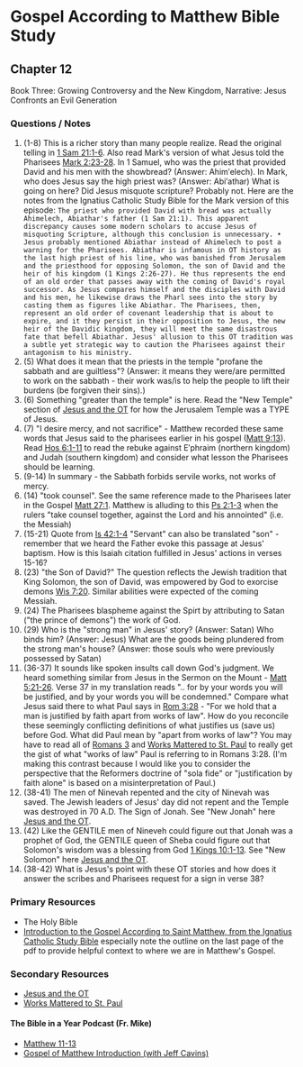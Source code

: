 # Gospel According to Matthew Bible Study

## Chapter 12

Book Three: Growing Controversy and the New Kingdom, Narrative: Jesus Confronts an Evil Generation

### Questions / Notes

1. (1-8) This is a richer story than many people realize. Read the original telling in [1 Sam 21:1-6](https://www.biblegateway.com/passage/?search=1%20Sam%2021%3A1-6&version=RSVCE). Also read Mark's version of what Jesus told the Pharisees [Mark 2:23-28](https://www.biblegateway.com/passage/?search=Mark%202%3A23-28&version=RSVCE). In 1 Samuel, who was the priest that provided David and his men with the showbread? (Answer: Ahim′elech). In Mark, who does Jesus say the high priest was? (Answer: Abi′athar) What is going on here? Did Jesus misquote scripture? Probably not. Here are the notes from the Ignatius Catholic Study Bible for the Mark version of this episode: `The priest who provided David with bread was actually Ahimelech, Abiathar's father (1 Sam 21:1). This apparent discrepancy causes some modern scholars to accuse Jesus of misquoting Scripture, although this conclusion is unnecessary. • Jesus probably mentioned Abiathar instead of Ahimelech to post a warning for the Pharisees. Abiathar is infamous in OT history as the last high priest of his line, who was banished from Jerusalem and the priesthood for opposing Solomon, the son of David and the heir of his kingdom (1 Kings 2:26-27). He thus represents the end of an old order that passes away with the coming of David's royal successor. As Jesus compares himself and the disciples with David and his men, he likewise draws the Pharl sees into the story by casting them as figures like Abiathar. The Pharisees, then, represent an old order of covenant leadership that is about to expire, and it they persist in their opposition to Jesus, the new heir of the Davidic kingdom, they will meet the same disastrous fate that befell Abiathar. Jesus' allusion to this OT tradition was a subtle yet strategic way to caution the Pharisees against their antagonism to his ministry.`
2. (5) What does it mean that the priests in the temple "profane the sabbath and are guiltless"? (Answer: it means they were/are permitted to work on the sabbath - their work was/is to help the people to lift their burdens (be forgiven their sins).)
3. (6) Something "greater than the temple" is here. Read the "New Temple" section of [Jesus and the OT](https://drive.google.com/file/d/1kPs5eQ5ofHthVH2YFddzNM--a7dvpUn-/view?usp=drive_link) for how the Jerusalem Temple was a TYPE of Jesus.
4. (7) "I desire mercy, and not sacrifice" - Matthew recorded these same words that Jesus said to the pharisees earlier in his gospel ([Matt 9:13](https://www.biblegateway.com/passage/?search=Matt%209%3A13&version=RSVCE)). Read [Hos 6:1-11](https://www.biblegateway.com/passage/?search=Hos%206%3A1-11&version=RSVCE) to read the rebuke against E′phraim (northern kingdom) and Judah (southern kingdom) and consider what lesson the Pharisees should be learning. 
5. (9-14) In summary - the Sabbath forbids servile works, not works of mercy.
6. (14) "took counsel". See the same reference made to the Pharisees later in the Gospel [Matt 27:1](https://www.biblegateway.com/passage/?search=Matt%2027%3A1&version=RSVCE). Matthew is alluding to this [Ps 2:1-3](https://www.biblegateway.com/passage/?search=Ps%202%3A1-3&version=RSVCE) when the rulers "take counsel together, against the Lord and his annointed" (i.e. the Messiah)
7. (15-21) Quote from [Is 42:1-4](https://www.biblegateway.com/passage/?search=Is%2042%3A1-4&version=RSVCE) "Servant" can also be translated "son" - remember that we heard the Father evoke this passage at Jesus' baptism. How is this Isaiah citation fulfilled in Jesus' actions in verses 15-16?
8. (23) "the Son of David?" The question reflects the Jewish tradition that King Solomon, the son of David, was empowered by God to exorcise demons [Wis 7:20](https://www.biblegateway.com/passage/?search=Wis%207%3A20&version=RSVCE). Similar abilities were expected of the coming Messiah. 
9. (24) The Pharisees blaspheme against the Spirt by attributing to Satan ("the prince of demons") the work of God. 
10. (29) Who is the "strong man" in Jesus' story? (Answer: Satan) Who binds him? (Answer: Jesus) What are the goods being plundered from the strong man's house? (Answer: those souls who were previously possessed by Satan) 
11. (36-37) It sounds like spoken insults call down God's judgment. We heard something similar from Jesus in the Sermon on the Mount - [Matt 5:21-26](https://www.biblegateway.com/passage/?search=Matt%205%3A21-26&version=RSVCE). Verse 37 in my translation reads ".. for by your words you will be justified, and by your words you will be condemned."  Compare what Jesus said there to what Paul says in [Rom 3:28](https://www.biblegateway.com/passage/?search=Rom%203%3A28&version=RSVCE) - "For we hold that a man is justified by faith apart from works of law". How do you reconcile these seemingly conflicting definitions of what justifies us (save us) before God.  What did Paul mean by "apart from works of law"? You may have to read all of [Romans 3](https://www.biblegateway.com/passage/?search=Romans%203&version=RSVCE) and [Works Mattered to St. Paul](https://www.catholic.com/magazine/online-edition/works-mattered-to-st-paul) to really get the gist of what "works of law" Paul is referring to in Romans 3:28. (I'm making this contrast because I would like you to consider the perspective that the Reformers doctrine of "sola fide" or "justification by faith alone" is based on a misinterpretation of Paul.)
12. (38-41) The men of Ninevah repented and the city of Ninevah was saved. The Jewish leaders of Jesus' day did not repent and the Temple was destroyed in 70 A.D. The Sign of Jonah. See "New Jonah" here [Jesus and the OT](https://drive.google.com/file/d/1kPs5eQ5ofHthVH2YFddzNM--a7dvpUn-/view?usp=drive_link).
13. (42) Like the GENTILE men of Nineveh could figure out that Jonah was a prophet of God, the GENTILE queen of Sheba could figure out that Solomon's wisdom was a blessing from God [1 Kings 10:1-13](https://www.biblegateway.com/passage/?search=1%20Kings%2010%3A1-13&version=RSVCE). See "New Solomon" here [Jesus and the OT](https://drive.google.com/file/d/1kPs5eQ5ofHthVH2YFddzNM--a7dvpUn-/view?usp=drive_link).
14. (38-42) What is Jesus's point with these OT stories and how does it answer the scribes and Pharisees request for a sign in verse 38?

### Primary Resources

* The Holy Bible
* [Introduction to the Gospel According to Saint Matthew, from the Ignatius Catholic Study Bible](https://drive.google.com/file/d/1IbrAF5TRJj90vyF3-0E3qVN-1Fx6pDYB/view?usp=drive_link)
  especially note the outline on the last page of the pdf to provide helpful context to where we are in Matthew's
  Gospel.

### Secondary Resources
* [Jesus and the OT](https://drive.google.com/file/d/1kPs5eQ5ofHthVH2YFddzNM--a7dvpUn-/view?usp=drive_link)
* [Works Mattered to St. Paul](https://www.catholic.com/magazine/online-edition/works-mattered-to-st-paul)

#### The Bible in a Year Podcast (Fr. Mike)

* [Matthew 11-13](https://open.spotify.com/episode/4i0JB2ywusBP45hOyf2Ovx)
* [Gospel of Matthew Introduction (with Jeff Cavins)](https://open.spotify.com/episode/4oKy0KCxtQWmdO6THASsGC)


